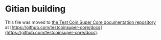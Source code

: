 Gitian building
================

This file was moved to [the Test Coin Super Core documentation repository](https://github.com/testcoinsuper-core/docs/blob/master/gitian-building.md) at [https://github.com/testcoinsuper-core/docs](https://github.com/testcoinsuper-core/docs).
